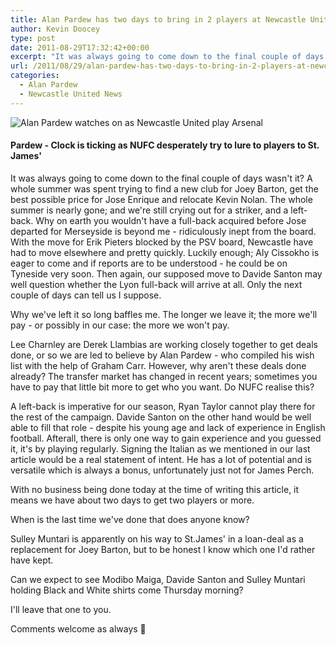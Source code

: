 ```yaml
---
title: Alan Pardew has two days to bring in 2 players at Newcastle United
author: Kevin Doocey
type: post
date: 2011-08-29T17:32:42+00:00
excerpt: "It was always going to come down to the final couple of days wasn't it? A whole summer was spent trying to find a new club for Joey Barton, get the best possible price.."
url: /2011/08/29/alan-pardew-has-two-days-to-bring-in-2-players-at-newcastle-united/
categories:
  - Alan Pardew
  - Newcastle United News
---
```


![Alan Pardew watches on as Newcastle United play Arsenal](https://www.tynetime.com/wp-content/uploads/2011/08/Alan-Pardew-NUFC-2011.jpg "Alan-Pardew-NUFC-2011")

#### Pardew - Clock is ticking as NUFC desperately try to lure to players to St. James'

It was always going to come down to the final couple of days wasn't it? A whole summer was spent trying to find a new club for Joey Barton, get the best possible price for Jose Enrique and relocate Kevin Nolan. The whole summer is nearly gone; and we're still crying out for a striker, and a left-back. Why on earth you wouldn't have a full-back acquired before Jose departed for Merseyside is beyond me - ridiculously inept from the board. With the move for Erik Pieters blocked by the PSV board, Newcastle have had to move elsewhere and pretty quickly. Luckily enough; Aly Cissokho is eager to come and if reports are to be understood - he could be on Tyneside very soon. Then again, our supposed move to Davide Santon may well question whether the Lyon full-back will arrive at all. Only the next couple of days can tell us I suppose.

Why we've left it so long baffles me. The longer we leave it; the more we'll pay - or possibly in our case: the more we won't pay.

Lee Charnley are Derek Llambias are working closely together to get deals done, or so we are led to believe by Alan Pardew - who compiled his wish list with the help of Graham Carr. However, why aren't these deals done already? The transfer market has changed in recent years; sometimes you have to pay that little bit more to get who you want. Do NUFC realise this?

A left-back is imperative for our season, Ryan Taylor cannot play there for the rest of the campaign. Davide Santon on the other hand would be well able to fill that role - despite his young age and lack of experience in English football. Afterall, there is only one way to gain experience and you guessed it, it's by playing regularly. Signing the Italian as we mentioned in our last article would be a real statement of intent. He has a lot of potential and is versatile which is always a bonus, unfortunately just not for James Perch.

With no business being done today at the time of writing this article, it means we have about two days to get two players or more.

When is the last time we've done that does anyone know?

Sulley Muntari is apparently on his way to St.James' in a loan-deal as a replacement for Joey Barton, but to be honest I know which one I'd rather have kept.

Can we expect to see Modibo Maiga, Davide Santon and Sulley Muntari holding Black and White shirts come Thursday morning?

I'll leave that one to you.

Comments welcome as always 🙂

